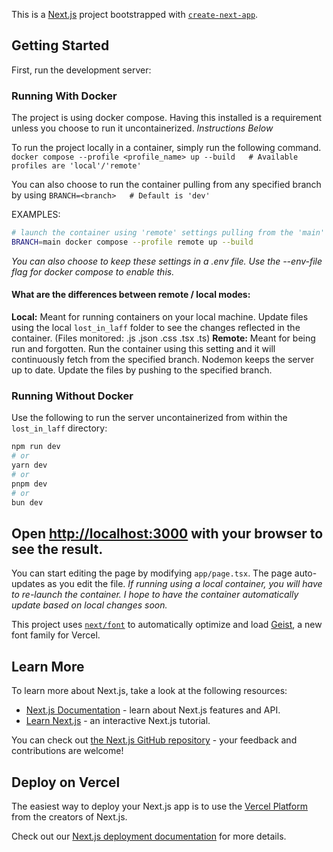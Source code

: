 This is a [Next.js](https://nextjs.org) project bootstrapped with [`create-next-app`](https://nextjs.org/docs/app/api-reference/cli/create-next-app).

## Getting Started

First, run the development server:

### Running With Docker

The project is using docker compose. Having this installed is a requirement unless you choose to run it uncontainerized. *Instructions Below*

To run the project locally in a container, simply run the following command.
`docker compose --profile <profile_name> up --build   # Available profiles are 'local'/'remote'`

You can also choose to run the container pulling from any specified branch by using
`BRANCH=<branch>   # Default is 'dev'`

EXAMPLES:

```bash
# launch the container using 'remote' settings pulling from the 'main' branch
BRANCH=main docker compose --profile remote up --build
```

*You can also choose to keep these settings in a .env file. Use the --env-file flag for docker compose to enable this.*

#### What are the differences between remote / local modes:

**Local:** Meant for running containers on your local machine. Update files using the local `lost_in_laff` folder to see the changes reflected in the container. (Files monitored: .js .json .css .tsx .ts)
**Remote:** Meant for being run and forgotten. Run the container using this setting and it will continuously fetch from the specified branch. Nodemon keeps the server up to date. Update the files by pushing to the specified branch.

### Running Without Docker

Use the following to run the server uncontainerized from within the `lost_in_laff` directory:

```bash
npm run dev
# or
yarn dev
# or
pnpm dev
# or
bun dev
```

Open [http://localhost:3000](http://localhost:3000) with your browser to see the result.
---------------------------------------------------------------

You can start editing the page by modifying `app/page.tsx`. The page auto-updates as you edit the file.
*If running using a local container, you will have to re-launch the container.
I hope to have the container automatically update based on local changes soon.*

This project uses [`next/font`](https://nextjs.org/docs/app/building-your-application/optimizing/fonts) to automatically optimize and load [Geist](https://vercel.com/font), a new font family for Vercel.

## Learn More

To learn more about Next.js, take a look at the following resources:

- [Next.js Documentation](https://nextjs.org/docs) - learn about Next.js features and API.
- [Learn Next.js](https://nextjs.org/learn) - an interactive Next.js tutorial.

You can check out [the Next.js GitHub repository](https://github.com/vercel/next.js) - your feedback and contributions are welcome!

## Deploy on Vercel

The easiest way to deploy your Next.js app is to use the [Vercel Platform](https://vercel.com/new?utm_medium=default-template&filter=next.js&utm_source=create-next-app&utm_campaign=create-next-app-readme) from the creators of Next.js.

Check out our [Next.js deployment documentation](https://nextjs.org/docs/app/building-your-application/deploying) for more details.
